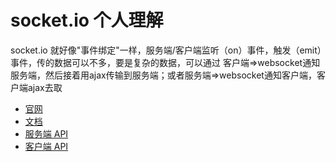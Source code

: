 # socket.io 个人理解

socket.io 就好像"事件绑定"一样，服务端/客户端监听（on）事件，触发（emit）事件，传的数据可以不多，要是复杂的数据，可以通过 客户端=>websocket通知服务端，然后接着用ajax传输到服务端；或者服务端=>websocket通知客户端，客户端ajax去取

* [官网](https://socket.io/)
* [文档](https://socket.io/docs/)
* [服务端 API](https://socket.io/docs/server-api/)
* [客户端 API](https://socket.io/docs/client-api//)